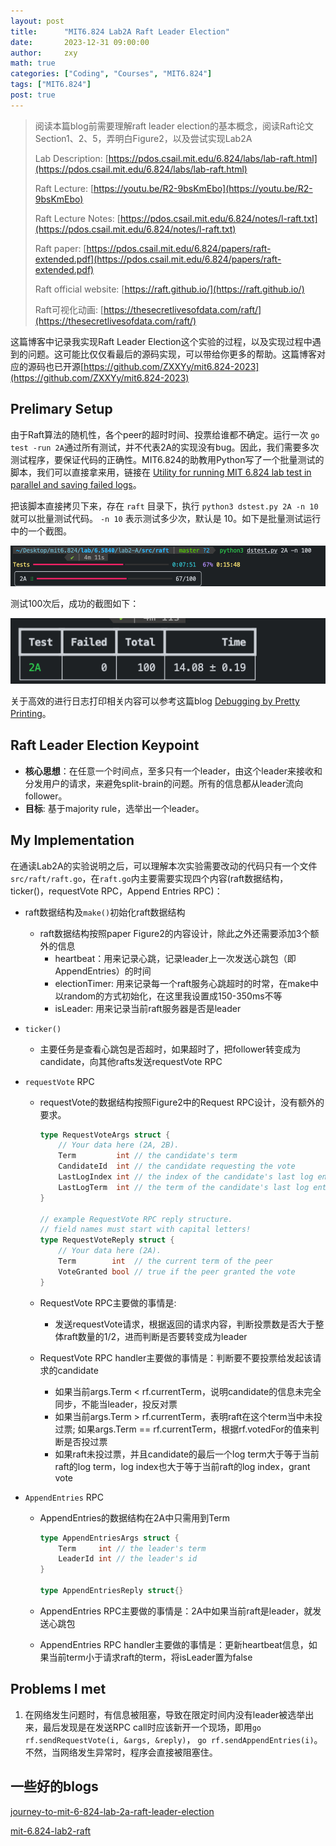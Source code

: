 ```yaml
---
layout: post
title:      "MIT6.824 Lab2A Raft Leader Election"
date:       2023-12-31 09:00:00
author:     zxy
math: true
categories: ["Coding", "Courses", "MIT6.824"]
tags: ["MIT6.824"]
post: true
---
```


> 阅读本篇blog前需要理解raft leader election的基本概念，阅读Raft论文Section1、2、5，弄明白Figure2，以及尝试实现Lab2A
>
> Lab Description: [https://pdos.csail.mit.edu/6.824/labs/lab-raft.html](https://pdos.csail.mit.edu/6.824/labs/lab-raft.html)
>
> Raft Lecture: [https://youtu.be/R2-9bsKmEbo](https://youtu.be/R2-9bsKmEbo)
>
> Raft Lecture Notes: [https://pdos.csail.mit.edu/6.824/notes/l-raft.txt](https://pdos.csail.mit.edu/6.824/notes/l-raft.txt)
>
> Raft paper: [https://pdos.csail.mit.edu/6.824/papers/raft-extended.pdf](https://pdos.csail.mit.edu/6.824/papers/raft-extended.pdf)
>
> Raft official website: [https://raft.github.io/](https://raft.github.io/)
>
> Raft可视化动画: [https://thesecretlivesofdata.com/raft/](https://thesecretlivesofdata.com/raft/)

这篇博客中记录我实现Raft Leader Election这个实验的过程，以及实现过程中遇到的问题。这可能比仅仅看最后的源码实现，可以带给你更多的帮助。这篇博客对应的源码也已开源[https://github.com/ZXXYy/mit6.824-2023](https://github.com/ZXXYy/mit6.824-2023)

## Prelimary Setup

由于Raft算法的随机性，各个peer的超时时间、投票给谁都不确定。运行一次 `go test -run 2A`通过所有测试，并不代表2A的实现没有bug。因此，我们需要多次测试程序，要保证代码的正确性。MIT6.824的助教用Python写了一个批量测试的脚本，我们可以直接拿来用，链接在 [Utility for running MIT 6.824 lab test in parallel and saving failed logs](https://gist.github.com/JJGO/0d73540ef7cc2f066cb535156b7cbdab)。

把该脚本直接拷贝下来，存在 `raft` 目录下，执行 `python3 dstest.py 2A -n 10`   就可以批量测试代码。 `-n 10` 表示测试多少次，默认是 10。如下是批量测试运行中的一个截图。

![截屏2024-01-03 10.00.26](/assets/img/in-post/2023-12-31-raft-leader/test.png)

测试100次后，成功的截图如下：

![截屏2024-01-03 10.08.40](/assets/img/in-post/2023-12-31-raft-leader/result.png)

关于高效的进行日志打印相关内容可以参考这篇blog [Debugging by Pretty Printing](https://blog.josejg.com/debugging-pretty/)。

## Raft Leader Election Keypoint

- **核心思想**：在任意一个时间点，至多只有一个leader，由这个leader来接收和分发用户的请求，来避免split-brain的问题。所有的信息都从leader流向follower。
- **目标**: 基于majority rule，选举出一个leader。

## My Implementation

在通读Lab2A的实验说明之后，可以理解本次实验需要改动的代码只有一个文件`src/raft/raft.go`，在`raft.go`内主要需要实现四个内容(raft数据结构，ticker()，requestVote RPC，Append Entries RPC)：

- raft数据结构及`make()`初始化raft数据结构
  - raft数据结构按照paper Figure2的内容设计，除此之外还需要添加3个额外的信息
    - heartbeat：用来记录心跳，记录leader上一次发送心跳包（即AppendEntries）的时间
    - electionTimer: 用来记录每一个raft服务心跳超时的时常，在make中以random的方式初始化，在这里我设置成150-350ms不等
    - isLeader: 用来记录当前raft服务器是否是leader

- `ticker()`

  - 主要任务是查看心跳包是否超时，如果超时了，把follower转变成为candidate，向其他rafts发送requestVote RPC

- `requestVote` RPC

  - requestVote的数据结构按照Figure2中的Request RPC设计，没有额外的要求。

    ```go
    type RequestVoteArgs struct {
    	// Your data here (2A, 2B).
    	Term         int // the candidate's term
    	CandidateId  int // the candidate requesting the vote
    	LastLogIndex int // the index of the candidate's last log entry
    	LastLogTerm  int // the term of the candidate's last log entry
    }
    
    // example RequestVote RPC reply structure.
    // field names must start with capital letters!
    type RequestVoteReply struct {
    	// Your data here (2A).
    	Term        int  // the current term of the peer
    	VoteGranted bool // true if the peer granted the vote
    }
    
    ```

  - RequestVote RPC主要做的事情是:
    - 发送requestVote请求，根据返回的请求内容，判断投票数是否大于整体raft数量的1/2，进而判断是否要转变成为leader
  - RequestVote RPC handler主要做的事情是：判断要不要投票给发起该请求的candidate
    - 如果当前args.Term < rf.currentTerm，说明candidate的信息未完全同步，不能当leader，投反对票
    - 如果当前args.Term > rf.currentTerm，表明raft在这个term当中未投过票; 如果args.Term == rf.currentTerm，根据rf.votedFor的值来判断是否投过票
    - 如果raft未投过票，并且candidate的最后一个log term大于等于当前raft的log term，log index也大于等于当前raft的log index，grant vote

- `AppendEntries` RPC

  - AppendEntries的数据结构在2A中只需用到Term

    ```go
    type AppendEntriesArgs struct {
    	Term     int // the leader's term
    	LeaderId int // the leader's id
    }
    
    type AppendEntriesReply struct{}
    ```

  - AppendEntries RPC主要做的事情是：2A中如果当前raft是leader，就发送心跳包
  - AppendEntries RPC handler主要做的事情是：更新heartbeat信息，如果当前term小于请求raft的term，将isLeader置为false

## Problems I met

1. 在网络发生问题时，有信息被阻塞，导致在限定时间内没有leader被选举出来，最后发现是在发送RPC call时应该新开一个现场，即用`go rf.sendRequestVote(i, &args, &reply)`， `go rf.sendAppendEntries(i)`。 不然，当网络发生异常时，程序会直接被阻塞住。



## 一些好的blogs

[journey-to-mit-6-824-lab-2a-raft-leader-election](https://medium.com/codex/journey-to-mit-6-824-lab-2a-raft-leader-election-974087a55740)

[mit-6.824-lab2-raft](https://blog.rayzhang.top/2022/11/09/mit-6.824-lab2-raft/index.html#%E6%89%B9%E9%87%8F%E6%B5%8B%E8%AF%95)
